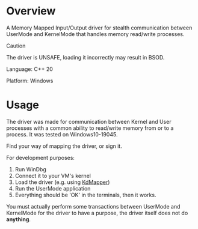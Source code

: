 # Overview

A Memory Mapped Input/Output driver for stealth communication between UserMode and KernelMode that handles memory read/write processes.

> [!CAUTION]
> The driver is UNSAFE, loading it incorrectly may result in BSOD.

Language: C++ 20

Platform: Windows

# Usage

The driver was made for communication between Kernel and User processes with a common ability to read/write memory from or to a process.
It was tested on Windows10-19045.

Find your way of mapping the driver, or sign it.

For development purposes:

1. Run WinDbg
2. Connect it to your VM's kernel
3. Load the driver (e.g. using <a href="https://github.com/TheCruZ/kdmapper">KdMapper</a>)
4. Run the UserMode application
5. Everything should be 'OK' in the terminals, then it works.

You must actually perform some transactions between UserMode and KernelMode for the driver to have a purpose, the driver itself does not do **anything**.
